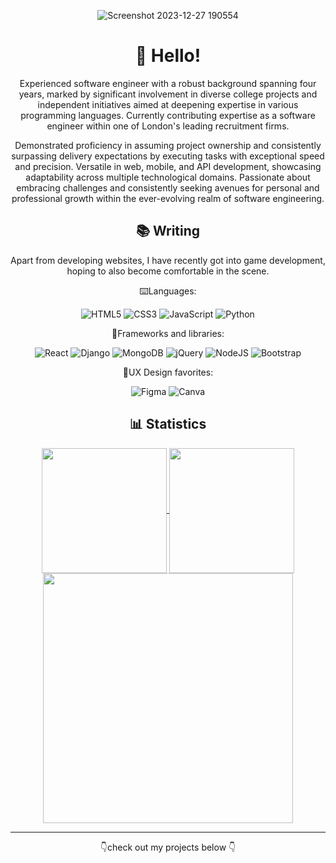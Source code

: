 <div align="center">


![Screenshot 2023-12-27 190554](https://github.com/HassanMTS/HassanMTS/assets/150341521/a02ab4ce-c856-44dc-9776-d5004469e911)
<h1> 👋 Hello! </h1>
Experienced software engineer with a robust background spanning four years, marked by significant involvement in diverse college projects and independent initiatives aimed at deepening expertise in various programming languages. Currently contributing expertise as a software engineer within one of London's leading recruitment firms.

Demonstrated proficiency in assuming project ownership and consistently surpassing delivery expectations by executing tasks with exceptional speed and precision. Versatile in web, mobile, and API development, showcasing adaptability across multiple technological domains. Passionate about embracing challenges and consistently seeking avenues for personal and professional growth within the ever-evolving realm of software engineering.<h2>📚 Writing</h2>
Apart from developing websites, I have recently got into game development, hoping to also become comfortable in the scene.

⌨️Languages: 

![HTML5](https://img.shields.io/badge/html5-%23E34F26.svg?style=for-the-badge&logo=html5&logoColor=white) ![CSS3](https://img.shields.io/badge/css3-%231572B6.svg?style=for-the-badge&logo=css3&logoColor=white) ![JavaScript](https://img.shields.io/badge/javascript-%23323330.svg?style=for-the-badge&logo=javascript&logoColor=%23F7DF1E) ![Python](https://img.shields.io/badge/python-3670A0?style=for-the-badge&logo=python&logoColor=ffdd54)

📗Frameworks and libraries:

![React](https://img.shields.io/badge/react-%2320232a.svg?style=for-the-badge&logo=react&logoColor=%2361DAFB) ![Django](https://img.shields.io/badge/django-%23092E20.svg?style=for-the-badge&logo=django&logoColor=white) ![MongoDB](https://img.shields.io/badge/MongoDB-%234ea94b.svg?style=for-the-badge&logo=mongodb&logoColor=white) ![jQuery](https://img.shields.io/badge/jquery-%230769AD.svg?style=for-the-badge&logo=jquery&logoColor=white) ![NodeJS](https://img.shields.io/badge/node.js-6DA55F?style=for-the-badge&logo=node.js&logoColor=white) ![Bootstrap](https://img.shields.io/badge/bootstrap-%238511FA.svg?style=for-the-badge&logo=bootstrap&logoColor=white)

🎨UX Design favorites:

![Figma](https://img.shields.io/badge/figma-%23F24E1E.svg?style=for-the-badge&logo=figma&logoColor=white) ![Canva](https://img.shields.io/badge/canva-%2300C4CC.svg?style=for-the-badge&logo=canva&logoColor=white)

<h2> 📊 Statistics </h2>


<a href="https://github.com/HassanMTS/github-readme-stats">
  <img height=200 align="center" src="https://github-readme-stats.vercel.app/api?username=HassanMTS&theme=maroongold&show_icons=true" />
</a>
<a href="https://github.com/HassanMTS/convoychat">
  <img height=200 align="center" src="https://github-readme-stats.vercel.app/api/top-langs?username=HassanMTS&layout=compact&langs_count=8&card_width=320&theme=maroongold&show_icons=true" />
</a>

<img height=400 src="https://wakatime.com/share/@416fbf43-2a75-4cf7-8b85-019470ba1cc8/46572cfc-720b-4f33-a9ac-b255e2c537bc.svg">

***

👇check out my projects below 👇

</div>

